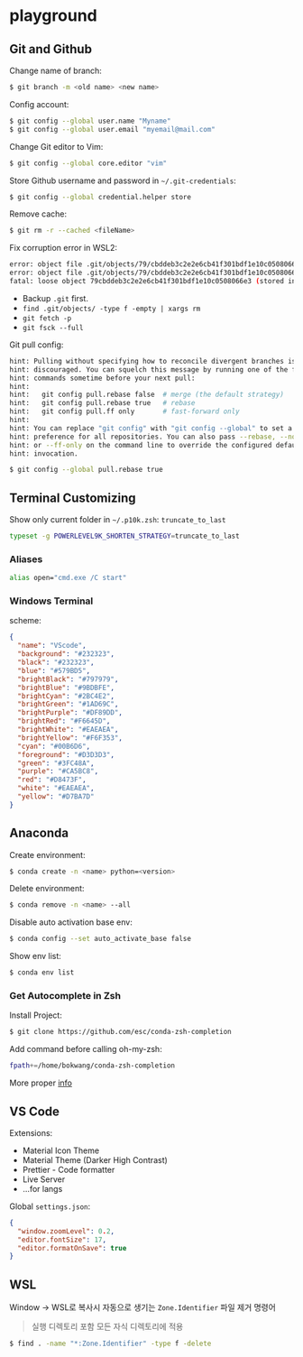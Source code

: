 # playground

## Git and Github

Change name of branch:

```bash
$ git branch -m <old name> <new name>
```

Config account:

```bash
$ git config --global user.name "Myname"
$ git config --global user.email "myemail@mail.com"
```

Change Git editor to Vim:

```bash
$ git config --global core.editor "vim"
```

Store Github username and password in `~/.git-credentials`:

```bash
$ git config --global credential.helper store
```

Remove cache:

```bash
$ git rm -r --cached <fileName>
```

Fix corruption error in WSL2:

```bash
error: object file .git/objects/79/cbddeb3c2e2e6cb41f301bdf1e10c0508066e3 is empty
error: object file .git/objects/79/cbddeb3c2e2e6cb41f301bdf1e10c0508066e3 is empty
fatal: loose object 79cbddeb3c2e2e6cb41f301bdf1e10c0508066e3 (stored in .git/objects/79/cbddeb3c2e2e6cb41f301bdf1e10c0508066e3) is corrupt
```

- Backup `.git` first.
- `find .git/objects/ -type f -empty | xargs rm`
- `git fetch -p`
- `git fsck --full`

Git pull config:

```bash
hint: Pulling without specifying how to reconcile divergent branches is
hint: discouraged. You can squelch this message by running one of the following
hint: commands sometime before your next pull:
hint:
hint:   git config pull.rebase false  # merge (the default strategy)
hint:   git config pull.rebase true   # rebase
hint:   git config pull.ff only       # fast-forward only
hint:
hint: You can replace "git config" with "git config --global" to set a default
hint: preference for all repositories. You can also pass --rebase, --no-rebase,
hint: or --ff-only on the command line to override the configured default per
hint: invocation.
```

```bash
$ git config --global pull.rebase true
```

## Terminal Customizing

Show only current folder in `~/.p10k.zsh`: `truncate_to_last`

```bash
typeset -g POWERLEVEL9K_SHORTEN_STRATEGY=truncate_to_last
```

### Aliases

```bash
alias open="cmd.exe /C start"
```

### Windows Terminal

scheme:

```json
{
  "name": "VScode",
  "background": "#232323",
  "black": "#232323",
  "blue": "#579BD5",
  "brightBlack": "#797979",
  "brightBlue": "#9BDBFE",
  "brightCyan": "#2BC4E2",
  "brightGreen": "#1AD69C",
  "brightPurple": "#DF89DD",
  "brightRed": "#F6645D",
  "brightWhite": "#EAEAEA",
  "brightYellow": "#F6F353",
  "cyan": "#00B6D6",
  "foreground": "#D3D3D3",
  "green": "#3FC48A",
  "purple": "#CA5BC8",
  "red": "#D8473F",
  "white": "#EAEAEA",
  "yellow": "#D7BA7D"
}
```

## Anaconda

Create environment:

```bash
$ conda create -n <name> python=<version>
```

Delete environment:

```bash
$ conda remove -n <name> --all
```

Disable auto activation base env:

```bash
$ conda config --set auto_activate_base false
```

Show env list:

```bash
$ conda env list
```

### Get Autocomplete in Zsh

Install Project:

```bash
$ git clone https://github.com/esc/conda-zsh-completion
```

Add command before calling oh-my-zsh:

```bash
fpath+=/home/bokwang/conda-zsh-completion
```

More proper [info](https://github.com/esc/conda-zsh-completion)

## VS Code

Extensions:

- Material Icon Theme
- Material Theme (Darker High Contrast)
- Prettier - Code formatter
- Live Server
- ...for langs

Global `settings.json`:

```json
{
  "window.zoomLevel": 0.2,
  "editor.fontSize": 17,
  "editor.formatOnSave": true
}
```

## WSL

Window -> WSL로 복사시 자동으로 생기는 `Zone.Identifier` 파일 제거 명령어

> 실행 디렉토리 포함 모든 자식 디렉토리에 적용

```bash
$ find . -name "*:Zone.Identifier" -type f -delete
```
